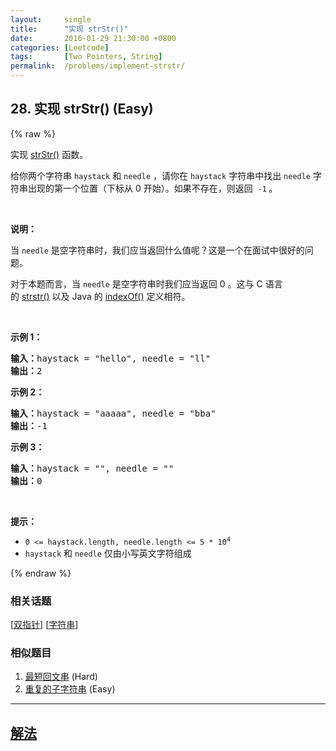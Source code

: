 ```yaml
---
layout:     single
title:      "实现 strStr()"
date:       2016-01-29 21:30:00 +0800
categories: [Leetcode]
tags:       [Two Pointers, String]
permalink:  /problems/implement-strstr/
---
```


## 28. 实现 strStr() (Easy)

{% raw %}

<p>实现 <a href="https://baike.baidu.com/item/strstr/811469" target="_blank">strStr()</a> 函数。</p>

<p>给你两个字符串 <code>haystack</code> 和 <code>needle</code> ，请你在 <code>haystack</code> 字符串中找出 <code>needle</code> 字符串出现的第一个位置（下标从 0 开始）。如果不存在，则返回  <code>-1</code><strong> </strong>。</p>

<p> </p>

<p><strong>说明：</strong></p>

<p>当 <code>needle</code> 是空字符串时，我们应当返回什么值呢？这是一个在面试中很好的问题。</p>

<p>对于本题而言，当 <code>needle</code> 是空字符串时我们应当返回 0 。这与 C 语言的 <a href="https://baike.baidu.com/item/strstr/811469" target="_blank">strstr()</a> 以及 Java 的 <a href="https://docs.oracle.com/javase/7/docs/api/java/lang/String.html#indexOf(java.lang.String)" target="_blank">indexOf()</a> 定义相符。</p>

<p> </p>

<p><strong>示例 1：</strong></p>

<pre>
<strong>输入：</strong>haystack = "hello", needle = "ll"
<strong>输出：</strong>2
</pre>

<p><strong>示例 2：</strong></p>

<pre>
<strong>输入：</strong>haystack = "aaaaa", needle = "bba"
<strong>输出：</strong>-1
</pre>

<p><strong>示例 3：</strong></p>

<pre>
<strong>输入：</strong>haystack = "", needle = ""
<strong>输出：</strong>0
</pre>

<p> </p>

<p><strong>提示：</strong></p>

<ul>
	<li><code>0 <= haystack.length, needle.length <= 5 * 10<sup>4</sup></code></li>
	<li><code>haystack</code> 和 <code>needle</code> 仅由小写英文字符组成</li>
</ul>

{% endraw %}

### 相关话题
  [[双指针](https://github.com/openset/leetcode/tree/master/tag/two-pointers/README.md)]
  [[字符串](https://github.com/openset/leetcode/tree/master/tag/string/README.md)]

### 相似题目
  1. [最短回文串](/problems/shortest-palindrome) (Hard)
  1. [重复的子字符串](/problems/repeated-substring-pattern) (Easy)

---

## [解法](https://github.com/openset/leetcode/tree/master/problems/implement-strstr)
